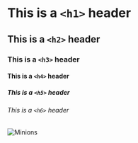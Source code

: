 # This is a `<h1>` header
## This is a `<h2>` header
### This is a `<h3>` header
#### This is a `<h4>` header
##### This is a `<h5>` header
###### This is a `<h6>` header

![Minions](https://s.abcnews.com/images/US/minions-3-ht-er-220630_1656610344347_hpMain_2_16x9_992.jpg)
